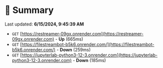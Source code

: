 # 📖 Summary
Last updated: **6/15/2024, 9:45:39 AM**

- `GET` [https://restreamer-09gx.onrender.com](https://restreamer-09gx.onrender.com) - **Up** (665ms)
- `GET` [https://filestreambot-b5k6.onrender.com/](https://filestreambot-b5k6.onrender.com/) - **Down** (259ms)
- `GET` [https://jupyterlab-python3-12-3.onrender.com](https://jupyterlab-python3-12-3.onrender.com) - **Down** (185ms)
